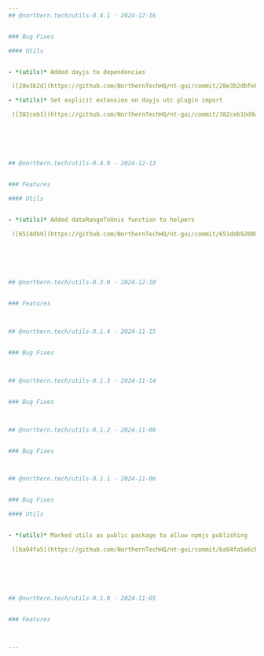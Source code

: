 ```yaml
---
## @northern.tech/utils-0.4.1 - 2024-12-16


### Bug Fixes

#### Utils


- *(utils)* Added dayjs to dependencies

 ([28e3b2d](https://github.com/NorthernTechHQ/nt-gui/commit/28e3b2dbfe8ad42bc4b373b1f47ecbb147b6b9b6))  by @aleksandrychev

- *(utils)* Set explicit extension on dayjs utc plugin import

 ([382ceb1](https://github.com/NorthernTechHQ/nt-gui/commit/382ceb1bd9a1bbeff85d9af3aaf77dd1c86798ce))  by @aleksandrychev






## @northern.tech/utils-0.4.0 - 2024-12-13


### Features

#### Utils


- *(utils)* Added dateRangeToUnix function to helpers

 ([651ddb9](https://github.com/NorthernTechHQ/nt-gui/commit/651ddb92080e1ef02e3a7da69b3d8919c1547936))  by @aleksandrychev






## @northern.tech/utils-0.3.0 - 2024-12-10


### Features



## @northern.tech/utils-0.1.4 - 2024-11-15


### Bug Fixes



## @northern.tech/utils-0.1.3 - 2024-11-14


### Bug Fixes



## @northern.tech/utils-0.1.2 - 2024-11-06


### Bug Fixes



## @northern.tech/utils-0.1.1 - 2024-11-06


### Bug Fixes

#### Utils


- *(utils)* Marked utils as public package to allow npmjs publishing

 ([ba94fa5](https://github.com/NorthernTechHQ/nt-gui/commit/ba94fa5e6cb483f3d6d4b6885817b3ea544fc677))  by @mzedel






## @northern.tech/utils-0.1.0 - 2024-11-05


### Features



---
```

